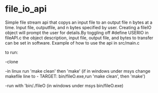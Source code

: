# file_io_api

Simple file stream api that copys an input file to an output file n bytes at a time. Input file, outputfile, and n bytes specified by user. Creating a fileIO object will prompt the user for details.By toggling off #define USERIO in fileAPI.c the object description, input file, output file, and bytes to transfer can be set in software. Example of how to use the api in src/main.c

to run: 

-clone

-in linux run 'make clean' then 'make' (if in windows under msys change makefile line to - TARGET: bin/fileO.exe,run 'make clean', then 'make')

-run with 'bin/./fileO (in windows under msys bin/fileO.exe) 
